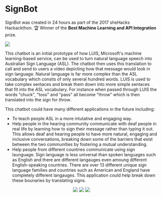 # SignBot
SignBot was created in 24 hours as part of the 2017 sheHacks Hackackthon. 🏆 Winner of the **Best Machine Learning and API Integration** prize.

<img src="https://s3-ap-southeast-2.amazonaws.com/www.sophgdn.com/github-images/signBot-icon-github.png" />

This chatbot is an initial prototype of how LUIS, Microsoft's machine learning-based service, can be used to turn natural language speech into Australian Sign Language (ASL). The chatbot then uses this translation to call and send to users a video depicting how that message would look in sign language. Natural language is far more complex than the ASL vocabulary which consits of only several hundred words. LUIS is used to take complex sentaces and break them down into more simple sentaces that fit into the ASL vocabulary. For instance when passed through LUIS the words "chuck", "toss" and "pass" all become "throw" which is then translated into the sign for *throw*.


This chatbot could have many different applicaitons in the future including:
* To teach people ASL in a more intutative and engaging way. 
* Help people in the hearing community communicate with deaf people in real life by learning how to sign their message rather than typing it out. This allows deaf and hearing people to have more natural, engaging and inclusive conversations, breaking down some of the barriers that exist between the two communities by fostering a mutual understanding. 
* Help people from different countries communicate using sign launguage. Sign language is less universal than spoken languages such as English and there are different langauges even amoung different English-speaking countries. There are over 13 different unique sign language families and countries such as American and England have completely different langauges. This application could help break down these bounaries by translating signs.  

<p align="center">
<img src="https://s3-ap-southeast-2.amazonaws.com/www.sophgdn.com/github-images/signBot-github-1.png" />
<img src="https://s3-ap-southeast-2.amazonaws.com/www.sophgdn.com/github-images/signBot-github-2.png" />
<img src="https://s3-ap-southeast-2.amazonaws.com/www.sophgdn.com/github-images/signBot-github-4.png" />
</p>
